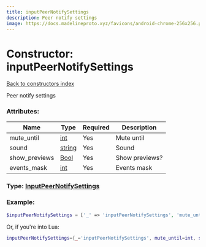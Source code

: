 ```yaml
---
title: inputPeerNotifySettings
description: Peer notify settings
image: https://docs.madelineproto.xyz/favicons/android-chrome-256x256.png
---
```

# Constructor: inputPeerNotifySettings  
[Back to constructors index](index.md)



Peer notify settings

### Attributes:

| Name     |    Type       | Required | Description |
|----------|---------------|----------|-------------|
|mute\_until|[int](../types/int.md) | Yes|Mute until|
|sound|[string](../types/string.md) | Yes|Sound|
|show\_previews|[Bool](../types/Bool.md) | Yes|Show previews?|
|events\_mask|[int](../types/int.md) | Yes|Events mask|



### Type: [InputPeerNotifySettings](../types/InputPeerNotifySettings.md)


### Example:

```php
$inputPeerNotifySettings = ['_' => 'inputPeerNotifySettings', 'mute_until' => int, 'sound' => 'string', 'show_previews' => Bool, 'events_mask' => int];
```  


Or, if you're into Lua:

```lua
inputPeerNotifySettings={_='inputPeerNotifySettings', mute_until=int, sound='string', show_previews=Bool, events_mask=int}

```


